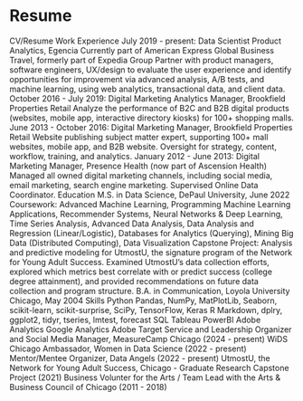 # Resume

CV/Resume
Work Experience
July 2019 - present: Data Scientist Product Analytics, Egencia
Currently part of American Express Global Business Travel, formerly part of Expedia Group
Partner with product managers, software engineers, UX/design to evaluate the user experience and identify opportunities for improvement via advanced analysis, A/B tests, and machine learning, using web analytics, transactional data, and client data.
October 2016 - July 2019: Digital Marketing Analytics Manager, Brookfield Properties Retail
Analyze the performance of B2C and B2B digital products (websites, mobile app, interactive directory kiosks) for 100+ shopping malls.
June 2013 - October 2016: Digital Marketing Manager, Brookfield Properties Retail
Website publishing subject matter expert, supporting 100+ mall websites, mobile app, and B2B website. Oversight for strategy, content, workflow, training, and analytics.
January 2012 - June 2013: Digital Marketing Manager, Presence Health (now part of Ascension Health)
Managed all owned digital marketing channels, including social media, email marketing, search engine marketing. Supervised Online Data Coordinator.
Education
M.S. in Data Science, DePaul University, June 2022
Coursework: Advanced Machine Learning, Programming Machine Learning Applications, Recommender Systems, Neural Networks & Deep Learning, Time Series Analysis, Advanced Data Analysis, Data Analysis and Regression (Linear/Logistic), Databases for Analytics (Querying), Mining Big Data (Distributed Computing), Data Visualization
Capstone Project: Analysis and predictive modeling for UtmostU, the signature program of the Network for Young Adult Success. Examined UtmostU’s data collection efforts, explored which metrics best correlate with or predict success (college degree attainment), and provided recommendations on future data collection and program structure.
B.A. in Communication, Loyola University Chicago, May 2004
Skills
Python
Pandas, NumPy, MatPlotLib, Seaborn, scikit-learn, scikit-surprise, SciPy, TensorFlow, Keras
R
Markdown, dplry, ggplot2, tidyr, tseries, lmtest, forecast
SQL
Tableau
PowerBI
Adobe Analytics
Google Analytics
Adobe Target
Service and Leadership
Organizer and Social Media Manager, MeasureCamp Chicago (2024 - present)
WiDS Chicago Ambassador, Women in Data Science (2022 - present)
Mentor/Mentee Organizer, Data Angels (2022 - present)
UtmostU, the Network for Young Adult Success, Chicago - Graduate Research Capstone Project (2021)
Business Volunter for the Arts / Team Lead with the Arts & Business Council of Chicago (2011 - 2018)
